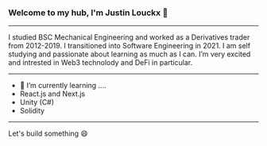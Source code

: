 ### Welcome to my hub, I'm Justin Louckx 👋
__________________________________

I studied BSC Mechanical Engineering and worked as a Derivatives trader from 2012-2019. I transitioned into Software Engineering in 2021. I am self studying and passionate about learning as much as I can. I’m very excited and intrested in Web3 technolody and DeFi in particular.
______________________

- 🌱 I’m currently learning ....
- React.js and Next.js
- Unity (C#)
- Solidity
__________________________________

Let's build something 😄


<!--
**JustinZorch/JustinZorch** is a ✨ _special_ ✨ repository because its `README.md` (this file) appears on your GitHub profile.

<img height="180em" src="https://github-readme-stats.vercel.app/api?username=JustinZorch&show_icons=true&hide_border=true&&count_private=true&include_all_commits=true" />

Here are some ideas to get you started:

- 🔭 I’m currently working on ...
- 🌱 I’m currently learning ...
- 👯 I’m looking to collaborate on ...
- 🤔 I’m looking for help with ...
- 💬 Ask me about ...
- 📫 How to reach me: ...
- 😄 Pronouns: ...
- ⚡ Fun fact: ...
-->
